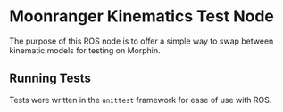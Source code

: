 # Moonranger Kinematics Test Node

The purpose of this ROS node is to offer a simple way to swap between kinematic models for testing on Morphin. 

## Running Tests

Tests were written in the `unittest` framework for ease of use with ROS. 
